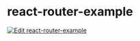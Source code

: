 # react-router-example

[![Edit react-router-example](https://codesandbox.io/static/img/play-codesandbox.svg)](https://codesandbox.io/s/github/stee1cat/react-router-example/tree/master/?view=preview)